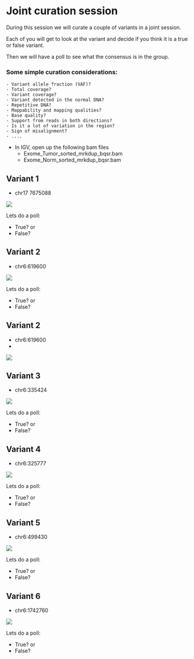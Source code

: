 # Joint curation session

During this session we will curate a couple of variants in a joint session. 

Each of you will get to look at the variant and decide if you think it is a true or false variant. 

Then we will have a poll to see what the consensus is in the group. 

### Some simple curation considerations:

    - Variant allele fraction (VAF)?
    - Total coverage?
    - Variant coverage?
    - Variant detected in the normal DNA?
    - Repetitive DNA?
    - Mappability and mapping qualities?
    - Base quality?
    - Support from reads in both directions?
    - Is it a lot of variation in the region?
    - Sign of misalignment?
    - ....

- In IGV, open up the following bam files
    - Exome_Tumor_sorted_mrkdup_bqsr.bam
    - Exome_Norm_sorted_mrkdup_bqsr.bam

## Variant 1

- chr17 7675088

![](https://i.imgur.com/9Xyv72v.png)

Lets do a poll:
- True?
or
- False?

## Variant 2

- chr6:619600

![](https://i.imgur.com/2bnBmup.png)

Lets do a poll:
- True?
or
- False?

## Variant 2

- chr6:619600
- 
![](https://i.imgur.com/2bnBmup.png)


## Variant 3

- chr6:335424

![](https://i.imgur.com/REmggFM.png)

Lets do a poll:
- True?
or
- False?

## Variant 4

- chr6:325777

![](https://i.imgur.com/pHNnSlC.png)

Lets do a poll:
- True?
or
- False?

## Variant 5
- chr6:499430

![](https://i.imgur.com/9kGXA2L.png)

Lets do a poll:
- True?
or
- False?

## Variant 6
- chr6:1742760

![](https://i.imgur.com/FG6DA8S.png)

Lets do a poll:
- True?
or
- False?


